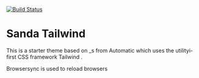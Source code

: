 [![Build Status](https://travis-ci.org/Automattic/_s.svg?branch=master)](https://travis-ci.org/Automattic/_s)

Sanda Tailwind
===

This is a starter theme based on _s from Automatic which uses the utilityi-first CSS framework Tailwind .

Browsersync is used to reload browsers 
